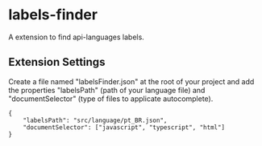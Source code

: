 # labels-finder

A extension to find api-languages labels.

## Extension Settings

Create a file named "labelsFinder.json" at the root of your project and add the properties "labelsPath" (path of your language file) and "documentSelector" (type of files to applicate autocomplete).

```
{
    "labelsPath": "src/language/pt_BR.json",
    "documentSelector": ["javascript", "typescript", "html"]
}
```
